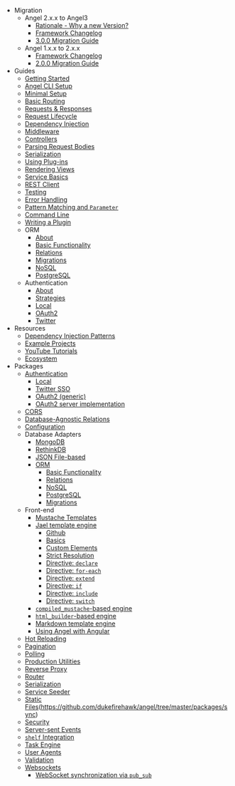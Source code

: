 * Migration
  * Angel 2.x.x to Angel3
    * [Rationale - Why a new Version?](migration/rationale.md)
    * [Framework Changelog](https://github.com/dukefirehawk/angel/tree/master/packages/framework/blob/master/CHANGELOG.md)
    * [3.0.0 Migration Guide](migration/migration-guide-3.md)
  * Angel 1.x.x to 2.x.x
    * [Framework Changelog](https://github.com/dukefirehawk/angel/blob/sdk-2.10.x/packages/framework/CHANGELOG.md)
    * [2.0.0 Migration Guide](migration/migration-guide.md)
* Guides 
    * [Getting Started](guides/getting-started.md)
    * [Angel CLI Setup](guides/cli-setup.md)
    * [Minimal Setup](guides/minimal-setup.md)
    * [Basic Routing](guides/basic-routing.md)
    * [Requests & Responses](guides/requests-and-responses.md)
    * [Request Lifecycle](guides/request-lifecycle.md)
    * [Dependency Injection](guides/dependency-injection.md)
    * [Middleware](guides/middleware.md)
    * [Controllers](guides/controllers.md)
    * [Parsing Request Bodies](guides/body-parsing.md)
    * [Serialization](guides/serialization.md)
    * [Using Plug-ins](guides/using-plug-ins.md)
    * [Rendering Views](guides/rendering-views.md)
    * [Service Basics](guides/service-basics.md)
    * [REST Client](https://pub.dev/packages/angel3_client)
    * [Testing](guides/testing.md)
    * [Error Handling](guides/error-handling.md)
    * [Pattern Matching and `Parameter`](guides/pattern-matching.md)
    * [Command Line](guides/cli.md)
    * [Writing a Plugin](guides/writing-a-plugin.md)
    * ORM
      * [About](orm/about.md)
      * [Basic Functionality](orm/basic-functionality.md)
      * [Relations](orm/relations.md)
      * [Migrations](orm/migrations.md)
      * [NoSQL](orm/nosql.md)
      * [PostgreSQL](orm/postgresql.md)
    * Authentication
      * [About](auth/about.md)
      * [Strategies](auth/strategies.md)
      * [Local](auth/local-auth.md)
      * [OAuth2](https://github.com/dukefirehawk/angel/packages/auth_oauth2)
      * [Twitter](https://github.com/dukefirehawk/angel/packages/auth_twitter)
* Resources
  * [Dependency Injection Patterns](https://thosakwe.com/dependency-injection-patterns-in-angel-2/)
  * [Example Projects](https://github.com/dukefirehawk/angel3-examples)
  * [YouTube Tutorials](https://www.youtube.com/playlist?list=PLl3P3tmiT-fqGCB2vSPq8HhpugEDNWUo6)
  * [Ecosystem](https://github.com/dukefirehawk/angel3-awesome)
* Packages
  * [Authentication](https://github.com/dukefirehawk/angel/tree/master/packages/auth)
    * [Local](https://pub.dev/documentation/angel3_auth/latest/angel3_auth/LocalAuthStrategy-class.html)
    * [Twitter SSO](https://github.com/dukefirehawk/angel/tree/master/packages/auth_twitter)
    * [OAuth2 \(generic\)](https://github.com/dukefirehawk/angel/tree/master/packages/auth_oauth2)
    * [OAuth2 server implementation](https://github.com/dukefirehawk/angel/tree/master/packages/oauth2)
  * [CORS](https://github.com/dukefirehawk/angel/tree/master/packages/cors)
  * [Database-Agnostic Relations](https://github.com/dukefirehawk/angel/tree/master/packages/relations)
  * [Configuration](https://github.com/dukefirehawk/angel/tree/master/packages/configuration)
  * Database Adapters
    * [MongoDB](https://github.com/dukefirehawk/angel/tree/master/packages/mongo)
    * [RethinkDB](https://github.com/dukefirehawk/angel/tree/master/packages/rethink)
    * [JSON File-based](https://github.com/dukefirehawk/angel/tree/master/packages/file_service)
    * [ORM](https://github.com/dukefirehawk/angel/tree/master/packages/orm)
      * [Basic Functionality](orm/basic-functionality.md)
      * [Relations](orm/relations.md)
      * [NoSQL](orm/nosql.md)
      * [PostgreSQL](orm/postgresql.md)
      * [Migrations](orm/migrations.md)
  * Front-end 
    * [Mustache Templates](https://github.com/dukefirehawk/angel/tree/master/packages/mustache)
    * [Jael template engine](front-end/jael/README.md)
        * [Github](https://github.com/dukefirehawk/angel/tree/master/packages/jael3)
        * [Basics](front-end/jael/Basics.md)
        * [Custom Elements](front-end/jael/Custom-Elements.md)
        * [Strict Resolution](front-end/jael/Strict-Resolution.md)
        * [Directive: `declare`](front-end/jael/Directive-declare.md)
        * [Directive: `for-each`](front-end/jael/Directive-for-each.md)
        * [Directive: `extend`](front-end/jael/Directive-extend.md)
        * [Directive: `if`](front-end/jael/Directive-if.md)
        * [Directive: `include`](front-end/jael/Directive-include.md)
        * [Directive: `switch`](front-end/jael/Directive-switch.md)
    * [`compiled_mustache`-based engine](https://github.com/thislooksfun/angel_compiled_mustache)
    * [`html_builder`-based engine](https://github.com/dukefirehawk/angel/tree/master/packages/html)
    * [Markdown template engine](https://github.com/dukefirehawk/angel/tree/master/packages/markdown)
    * [Using Angel with Angular](https://dart.academy/using-angel-with-angular2/)
  * [Hot Reloading](https://github.com/dukefirehawk/angel/tree/master/packages/hot)
  * [Pagination](https://github.com/dukefirehawk/angel/tree/master/packages/paginate)
  * [Polling](https://github.com/dukefirehawk/angel/tree/master/packages/poll)
  * [Production Utilities](https://github.com/dukefirehawk/angel/tree/master/packages/production)
  * [Reverse Proxy](https://github.com/dukefirehawk/angel/tree/master/packages/proxy)
  * [Router](https://github.com/dukefirehawk/angel/tree/master/packages/route)
  * [Serialization](https://github.com/dukefirehawk/angel/tree/master/packages/serialize/angel_serialize)
  * [Service Seeder](https://github.com/dukefirehawk/angel/tree/master/packages/seeder)
  * [Static Files](https://github.com/dukefirehawk/angel/tree/master/packages/static)(https://github.com/dukefirehawk/angel/tree/master/packages/sync)
  * [Security](https://github.com/dukefirehawk/angel/tree/master/packages/security)
  * [Server-sent Events](https://github.com/dukefirehawk/angel/tree/master/packages/eventsource)
  * [`shelf` Integration](https://github.com/dukefirehawk/angel/tree/master/packages/shelf)
  * [Task Engine](https://github.com/dukefirehawk/angel/tree/master/packages/task)
  * [User Agents](https://github.com/dukefirehawk/angel/tree/master/packages/user_agent)
  * [Validation](https://github.com/dukefirehawk/angel/tree/master/packages/validate)
  * [Websockets](https://github.com/dukefirehawk/angel/tree/master/packages/websocket)
    * [WebSocket synchronization via `pub_sub`](https://github.com/dukefirehawk/angel/tree/master/packages/sync)

